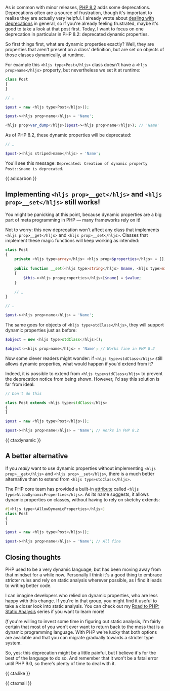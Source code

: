 As is common with minor releases, [PHP 8.2](/blog/new-in-php-82) adds some deprecations. Deprecations often are a source of frustration, though it's important to realise they are actually very helpful. I already wrote about [dealing with deprecations](/blog/dealing-with-deprecations) in general, so if you're already feeling frustrated, maybe it's good to take a look at that post first. Today, I want to focus on one deprecation in particular in PHP 8.2: deprecated dynamic properties.

So first things first, what are dynamic properties exactly? Well, they are properties that aren't present on a class' definition, but are set on objects of those classes dynamically, at runtime.

For example this `<hljs type>Post</hljs>` class doesn't have a `<hljs prop>name</hljs>` property, but nevertheless we set it at runtime:

```php
class Post
{
}

// …

$post = new <hljs type>Post</hljs>();

$post-><hljs prop>name</hljs> = 'Name';

<hljs prop>var_dump</hljs>($post-><hljs prop>name</hljs>); // 'Name'
```

As of PHP 8.2, these dynamic properties will be deprecated:

```php
// …

$post-><hljs striped>name</hljs> = 'Name';
```

You'll see this message: `Deprecated: Creation of dynamic property Post::$name is deprecated`.

{{ ad:carbon }}

## Implementing `<hljs prop>__get</hljs>` and `<hljs prop>__set</hljs>` still works!

You might be panicking at this point, because dynamic properties are a big part of meta programming in PHP — many frameworks rely on it!

Not to worry: this new deprecation won't affect any class that implements `<hljs prop>__get</hljs>` and `<hljs prop>__set</hljs>`. Classes that implement these magic functions will keep working as intended:

```php
class Post
{
    private <hljs type>array</hljs> <hljs prop>$properties</hljs> = [];
    
    public function __set(<hljs type>string</hljs> $name, <hljs type>mixed</hljs> $value): void
    {
        $this-><hljs prop>properties</hljs>[$name] = $value;
    }
    
    // …
}

// …

$post-><hljs prop>name</hljs> = 'Name';
```

The same goes for objects of `<hljs type>stdClass</hljs>`, they will support dynamic properties just as before:

```php
$object = new <hljs type>stdClass</hljs>();

$object-><hljs prop>name</hljs> = 'Name'; // Works fine in PHP 8.2
```

Now some clever readers might wonder: if `<hljs type>stdClass</hljs>` still allows dynamic properties, what would happen if you'd extend from it?

Indeed, it _is_ possible to extend from `<hljs type>stdClass</hljs>` to prevent the deprecation notice from being shown. However, I'd say this solution is far from ideal:

```php
// Don't do this

class Post extends <hljs type>stdClass</hljs>
{
}

$post = new <hljs type>Post</hljs>();

$post-><hljs prop>name</hljs> = 'Name'; // Works in PHP 8.2
```

{{ cta:dynamic }}

## A better alternative

If you _really_ want to use dynamic properties without implementing `<hljs prop>__get</hljs>` and `<hljs prop>__set</hljs>`, there is a much better alternative than to extend from `<hljs type>stdClass</hljs>`. 

The PHP core team has provided a built-in [attribute](/blog/attributes-in-php-8) called `<hljs type>AllowDynamicProperties</hljs>`. As its name suggests, it allows dynamic properties on classes, without having to rely on sketchy extends:

```php
#[<hljs type>\AllowDynamicProperties</hljs>]
class Post
{
}

$post = new <hljs type>Post</hljs>();

$post-><hljs prop>name</hljs> = 'Name'; // All fine
```

## Closing thoughts

PHP used to be a very dynamic language, but has been moving away from that mindset for a while now. Personally I think it's a good thing to embrace stricter rules and rely on static analysis wherever possible, as I find it leads to writing better code.

I can imagine developers who relied on dynamic properties, who are less happy with this change. If you're in that group, you might find it useful to take a closer look into static analysis. You can check out my [Road to PHP: Static Analysis](https://road-to-php.com/static) series if you want to learn more! 

_If_ you're willing to invest some time in figuring out static analysis, I'm fairly certain that most of you won't ever want to return back to the mess that is a dynamic programming language. With PHP we're lucky that both options are available and that you can migrate gradually towards a stricter type system.

So, yes: this deprecation might be a little painful, but I believe it's for the best of the language to do so. And remember that it won't be a fatal error until PHP 9.0, so there's plenty of time to deal with it.

{{ cta:like }}

{{ cta:mail }}
